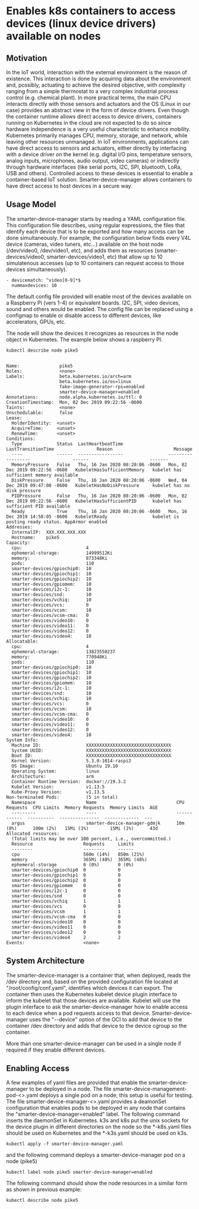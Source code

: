# Enables k8s containers to access devices (linux device drivers) available on nodes

## Motivation

In the IoT world, interaction with the external environment is the reason of existence.
This interaction is done by acquiring data about the environment and, possibly, actuating to achieve the desired objective, with complexity ranging from a simple thermostat to a very complex industrial process control (e.g. chemical plant). In more practical terms, the main CPU interacts directly with those sensors and actuators and the OS (Linux in our case) provides an abstract view in the form of device drivers.
Even though the container runtime allows direct access to device drivers, containers running on Kubernetes in the cloud are not expected to do so since hardware independence is a very useful characteristic to enhance mobility.
Kubernetes primarily manages CPU, memory, storage, and network, while leaving other resources unmanaged.
In IoT environments, applications can have direct access to sensors and actuators, either directly by interfacing with a device driver on the kernel (e.g. digital I/O pins, temperature sensors, analog inputs, microphones, audio output, video cameras) or indirectly through hardware interfaces (like serial ports, I2C, SPI, bluetooth, LoRa, USB and others).
Controlled access to these devices is essential to enable a container-based IoT solution. Smarter-device-manager allows containers to have direct access to host devices in a secure way.

## Usage Model

The smarter-device-manager starts by reading a YAML configuration file. This configuration file describes, using regular expressions, the files that identify each device that is to be exported and how many access can be done simultaneously. For example, the configuration below finds every V4L device (cameras, video tuners, etc...) available on the host node (/dev/video0, /dev/video1, etc), and adds them as resources (smarter-devices/video0, smarter-devices/video1, etc) that allow up to 10 simulatenous accesses (up to 10 containers can request access to those devices simultaneously). 
```
- devicematch: ^video[0-9]*$
  nummaxdevices: 10
```

The default config file provided will enable most of the devices available on a Raspberry Pi (vers 1-4) or equivalent boards. I2C, SPI, video devices, sound and others would be enabled. The config file can be replaced using a configmap to enable or disable access to different devices, like accelerators, GPUs, etc.

The node will show the devices it recognizes as resources in the node object in Kubernetes. The example below shows a raspberry PI.
```
kubectl describe node pike5


Name:               pike5
Roles:              <none>
Labels:             beta.kubernetes.io/arch=arm
                    beta.kubernetes.io/os=linux
                    fake-image-generator-rpi=enabled
                    smarter-device-manager=enabled
Annotations:        node.alpha.kubernetes.io/ttl: 0
CreationTimestamp:  Mon, 02 Dec 2019 09:22:56 -0600
Taints:             <none>
Unschedulable:      false
Lease:
  HolderIdentity:  <unset>
  AcquireTime:     <unset>
  RenewTime:       <unset>
Conditions:
  Type             Status  LastHeartbeatTime                 LastTransitionTime                Reason                       Message
  ----             ------  -----------------                 ------------------                ------                       -------
  MemoryPressure   False   Thu, 16 Jan 2020 08:20:06 -0600   Mon, 02 Dec 2019 09:22:56 -0600   KubeletHasSufficientMemory   kubelet has sufficient memory available
  DiskPressure     False   Thu, 16 Jan 2020 08:20:06 -0600   Wed, 04 Dec 2019 09:47:08 -0600   KubeletHasNoDiskPressure     kubelet has no disk pressure
  PIDPressure      False   Thu, 16 Jan 2020 08:20:06 -0600   Mon, 02 Dec 2019 09:22:56 -0600   KubeletHasSufficientPID      kubelet has sufficient PID available
  Ready            True    Thu, 16 Jan 2020 08:20:06 -0600   Mon, 16 Dec 2019 14:58:05 -0600   KubeletReady                 kubelet is posting ready status. AppArmor enabled
Addresses:
  InternalIP:  XXX.XXX.XXX.XXX
  Hostname:    pike5
Capacity:
  cpu:                        4
  ephemeral-storage:          14999512Ki
  memory:                     873348Ki
  pods:                       110
  smarter-devices/gpiochip0:  10
  smarter-devices/gpiochip1:  10
  smarter-devices/gpiochip2:  10
  smarter-devices/gpiomem:    10
  smarter-devices/i2c-1:      10
  smarter-devices/snd:        10
  smarter-devices/vchiq:      10
  smarter-devices/vcs:        0
  smarter-devices/vcsm:       10
  smarter-devices/vcsm-cma:   0
  smarter-devices/video10:    0
  smarter-devices/video11:    0
  smarter-devices/video12:    0
  smarter-devices/video4:     10
Allocatable:
  cpu:                        4
  ephemeral-storage:          13823550237
  memory:                     770948Ki
  pods:                       110
  smarter-devices/gpiochip0:  10
  smarter-devices/gpiochip1:  10
  smarter-devices/gpiochip2:  10
  smarter-devices/gpiomem:    10
  smarter-devices/i2c-1:      10
  smarter-devices/snd:        10
  smarter-devices/vchiq:      10
  smarter-devices/vcs:        0
  smarter-devices/vcsm:       10
  smarter-devices/vcsm-cma:   0
  smarter-devices/video10:    0
  smarter-devices/video11:    0
  smarter-devices/video12:    0
  smarter-devices/video4:     10
System Info:
  Machine ID:                 XXXXXXXXXXXXXXXXXXXXXXXXXXXXXXXX
  System UUID:                XXXXXXXXXXXXXXXXXXXXXXXXXXXXXXXX
  Boot ID:                    XXXXXXXXXXXXXXXXXXXXXXXXXXXXXXXX
  Kernel Version:             5.3.0-1014-raspi2
  OS Image:                   Ubuntu 19.10
  Operating System:           linux
  Architecture:               arm
  Container Runtime Version:  docker://19.3.2
  Kubelet Version:            v1.13.5
  Kube-Proxy Version:         v1.13.5
Non-terminated Pods:          (5 in total)
  Namespace                   Name                              CPU Requests  CPU Limits  Memory Requests  Memory Limits  AGE
  ---------                   ----                              ------------  ----------  ---------------  -------------  ---
  argus                       smarter-device-manager-gdmjk      10m (0%)      100m (2%)   15Mi (1%)        15Mi (1%)      43d
Allocated resources:
  (Total limits may be over 100 percent, i.e., overcommitted.)
  Resource                   Requests     Limits
  --------                   --------     ------
  cpu                        560m (14%)   850m (21%)
  memory                     365Mi (48%)  365Mi (48%)
  ephemeral-storage          0 (0%)       0 (0%)
  smarter-devices/gpiochip0  0            0
  smarter-devices/gpiochip1  0            0
  smarter-devices/gpiochip2  0            0
  smarter-devices/gpiomem    0            0
  smarter-devices/i2c-1      0            0
  smarter-devices/snd        0            0
  smarter-devices/vchiq      1            1
  smarter-devices/vcs        0            0
  smarter-devices/vcsm       1            1
  smarter-devices/vcsm-cma   0            0
  smarter-devices/video10    0            0
  smarter-devices/video11    0            0
  smarter-devices/video12    0            0
  smarter-devices/video4     2            2
Events:                      <none>
```

## System Architecture

The smarter-device-manager is a container that, when deployed, reads the /dev directory and, based on the provided configuration file located at "/root/config/conf.yaml", identifies which devices it can export. The container then uses the Kubernetes kubelet device plugin interface to inform the kubelet that those devices are available. Kubelet will use the plugin interface to ask the smarter-device-manager how to enable access to each device when a pod requests access to that device. Smarter-device-manager uses the "--device" option of the OCI to add that device to the container /dev directory and adds that device to the device cgroup so the container.

More than one smarter-device-manager can be used in a single node if required if they enable different devices. 

## Enabling Access

A few examples of yaml files are provided that enable the smarter-device-manager to be deployed in a node. The file smarter-device-management-pod-<>.yaml deploys a single pod on a node; this setup is useful for testing. The file smarter-device-manager-<>.yaml provides a deamonSet configuration that enables pods to be deployed in any node that contains the "smarter-device-manager=enabled" label. The following command inserts the daemonSet in Kubernetes. k3s and k8s put the unix sockets for the device plugin in different directories on the node so the \*-k8s.yaml files should be used on Kubernetes and the \*-k3s.yaml should be used on k3s.

```
kubectl apply -f smarter-device-manager.yaml
```
and the following command deploys a smarter-device-manager pod on a node (pike5)
```
kubectl label node pike5 smarter-device-manager=enabled
```
The following command should show the node resources in a similar form as shown in previous example:
```
kubectl describe node pike5
```

